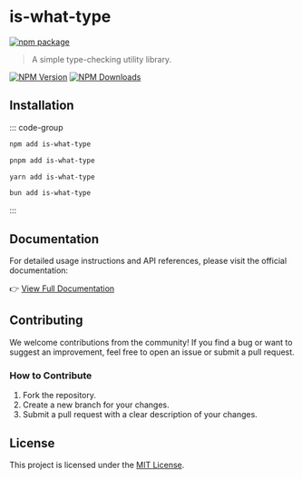 # is-what-type

[![npm package](https://nodei.co/npm/is-what-type.png?downloads=true&downloadRank=true&stars=true)](https://www.npmjs.com/package/is-what-type)

> A simple type-checking utility library.

[![NPM Version](https://img.shields.io/npm/v/is-what-type.svg?style=flat)](https://npmjs.org/package/is-what-type)
[![NPM Downloads](https://img.shields.io/npm/dm/is-what-type.svg?style=flat)](https://npmjs.org/package/is-what-type)

## Installation

::: code-group

```bash [npm]
npm add is-what-type
```

```bash [pnpm]
pnpm add is-what-type
```

```bash [yarn]
yarn add is-what-type
```

```bash [bun]
bun add is-what-type
```

:::

## Documentation

For detailed usage instructions and API references, please visit the official documentation:

👉 [View Full Documentation](https://fengxinming.github.io/is-what-type/)

## Contributing

We welcome contributions from the community! If you find a bug or want to suggest an improvement, feel free to open an issue or submit a pull request.

### How to Contribute
1. Fork the repository.
2. Create a new branch for your changes.
3. Submit a pull request with a clear description of your changes.

## License

This project is licensed under the [MIT License](LICENSE).